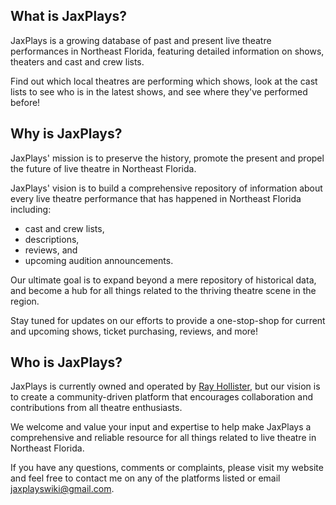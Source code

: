 ## What is JaxPlays?

JaxPlays is a growing database of past and present live theatre performances in Northeast Florida, featuring detailed information on shows, theaters and cast and crew lists. 

Find out which local theatres are performing which shows, look at the cast lists to see who is in the latest shows, and see where they've performed before!

## Why is JaxPlays?

JaxPlays' mission is to preserve the history, promote the present and propel the future of live theatre in Northeast Florida.

JaxPlays' vision is to build a comprehensive repository of information about every live theatre performance that has happened in Northeast Florida including:
 - cast and crew lists, 
 - descriptions, 
 - reviews, and 
 - upcoming audition announcements.

Our ultimate goal is to expand beyond a mere repository of historical data, and become a hub for all things related to the thriving theatre scene in the region. 

Stay tuned for updates on our efforts to provide a one-stop-shop for current and upcoming shows, ticket purchasing, reviews, and more!

## Who is JaxPlays?

JaxPlays is currently owned and operated by [Ray Hollister](https://rayhollister.com), but our vision is to create a community-driven platform that encourages collaboration and contributions from all theatre enthusiasts. 

We welcome and value your input and expertise to help make JaxPlays a comprehensive and reliable resource for all things related to live theatre in Northeast Florida.

If you have any questions, comments or complaints, please visit my website and feel free to contact me on any of the platforms listed or email jaxplayswiki@gmail.com.